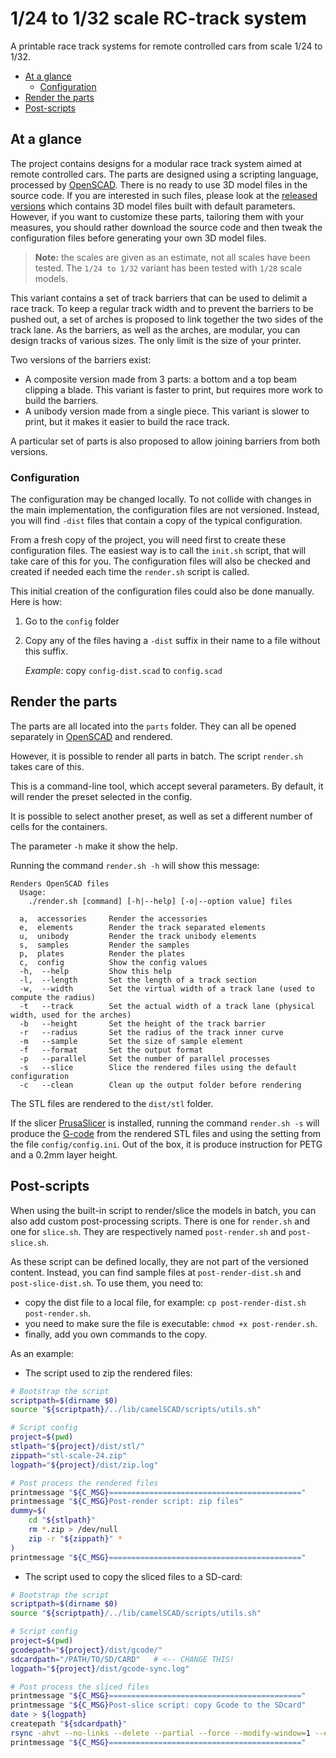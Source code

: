 # 1/24 to 1/32 scale RC-track system

A printable race track systems for remote controlled cars from scale 1/24 to 1/32.

<!-- vscode-markdown-toc -->

-   [At a glance](#Ataglance)
    -   [Configuration](#Configuration)
-   [Render the parts](#Rendertheparts)
-   [Post-scripts](#Post-scripts)

<!-- vscode-markdown-toc-config
	numbering=false
	autoSave=true
	/vscode-markdown-toc-config -->
<!-- /vscode-markdown-toc -->

## <a name='Ataglance'></a>At a glance

The project contains designs for a modular race track system aimed at remote controlled cars. The parts are designed using a scripting language, processed by [OpenSCAD](https://openscad.org/about.html). There is no ready to use 3D model files in the source code. If you are interested in such files, please look at the [released versions](https://github.com/jsconan/rc-tracks/releases) which contains 3D model files built with default parameters. However, if you want to customize these parts, tailoring them with your measures, you should rather download the source code and then tweak the configuration files before generating your own 3D model files.

> **Note:** the scales are given as an estimate, not all scales have been tested. The `1/24 to 1/32` variant has been tested with `1/28` scale models.

This variant contains a set of track barriers that can be used to delimit a race track. To keep a regular track width and to prevent the barriers to be pushed out, a set of arches is proposed to link together the two sides of the track lane. As the barriers, as well as the arches, are modular, you can design tracks of various sizes. The only limit is the size of your printer.

Two versions of the barriers exist:

-   A composite version made from 3 parts: a bottom and a top beam clipping a blade. This variant is faster to print, but requires more work to build the barriers.
-   A unibody version made from a single piece. This variant is slower to print, but it makes it easier to build the race track.

A particular set of parts is also proposed to allow joining barriers from both versions.

### <a name='Configuration'></a>Configuration

The configuration may be changed locally. To not collide with changes in the main implementation, the configuration files are not versioned. Instead, you will find `-dist` files that contain a copy of the typical configuration.

From a fresh copy of the project, you will need first to create these configuration files. The easiest way is to call the `init.sh` script, that will take care of this for you. The configuration files will also be checked and created if needed each time the `render.sh` script is called.

This initial creation of the configuration files could also be done manually. Here is how:

1. Go to the `config` folder
2. Copy any of the files having a `-dist` suffix in their name to a file without this suffix.

    _Example:_ copy `config-dist.scad` to `config.scad`

## <a name='Rendertheparts'></a>Render the parts

The parts are all located into the `parts` folder. They can all be opened separately in [OpenSCAD](https://openscad.org/) and rendered.

However, it is possible to render all parts in batch. The script `render.sh` takes care of this.

This is a command-line tool, which accept several parameters. By default, it will render the preset selected in the config.

It is possible to select another preset, as well as set a different number of cells for the containers.

The parameter `-h` make it show the help.

Running the command `render.sh -h` will show this message:

```
Renders OpenSCAD files
  Usage:
	./render.sh [command] [-h|--help] [-o|--option value] files

  a,  accessories     Render the accessories
  e,  elements        Render the track separated elements
  u,  unibody         Render the track unibody elements
  s,  samples         Render the samples
  p,  plates          Render the plates
  c,  config          Show the config values
  -h,  --help         Show this help
  -l,  --length       Set the length of a track section
  -w,  --width        Set the virtual width of a track lane (used to compute the radius)
  -t   --track        Set the actual width of a track lane (physical width, used for the arches)
  -b   --height       Set the height of the track barrier
  -r   --radius       Set the radius of the track inner curve
  -m   --sample       Set the size of sample element
  -f   --format       Set the output format
  -p   --parallel     Set the number of parallel processes
  -s   --slice        Slice the rendered files using the default configuration
  -c   --clean        Clean up the output folder before rendering
```

The STL files are rendered to the `dist/stl` folder.

If the slicer [PrusaSlicer](https://github.com/prusa3d/PrusaSlicer) is installed, running the command `render.sh -s` will produce the [G-code](https://en.wikipedia.org/wiki/G-code) from the rendered STL files and using the setting from the file `config/config.ini`. Out of the box, it is produce instruction for PETG and a 0.2mm layer height.

## <a name='Post-scripts'></a>Post-scripts

When using the built-in script to render/slice the models in batch, you can also add custom post-processing scripts. There is one for `render.sh` and one for `slice.sh`. They are respectively named `post-render.sh` and `post-slice.sh`.

As these script can be defined locally, they are not part of the versioned content. Instead, you can find sample files at `post-render-dist.sh` and `post-slice-dist.sh`. To use them, you need to:

-   copy the dist file to a local file, for example: `cp post-render-dist.sh post-render.sh`.
-   you need to make sure the file is executable: `chmod +x post-render.sh`.
-   finally, add you own commands to the copy.

As an example:

-   The script used to zip the rendered files:

```sh
# Bootstrap the script
scriptpath=$(dirname $0)
source "${scriptpath}/../lib/camelSCAD/scripts/utils.sh"

# Script config
project=$(pwd)
stlpath="${project}/dist/stl/"
zippath="stl-scale-24.zip"
logpath="${project}/dist/zip.log"

# Post process the rendered files
printmessage "${C_MSG}==========================================="
printmessage "${C_MSG}Post-render script: zip files"
dummy=$(
    cd "${stlpath}"
    rm *.zip > /dev/null
    zip -r "${zippath}" *
)
printmessage "${C_MSG}==========================================="
```

-   The script used to copy the sliced files to a SD-card:

```sh
# Bootstrap the script
scriptpath=$(dirname $0)
source "${scriptpath}/../lib/camelSCAD/scripts/utils.sh"

# Script config
project=$(pwd)
gcodepath="${project}/dist/gcode/"
sdcardpath="/PATH/TO/SD/CARD"   # <-- CHANGE THIS!
logpath="${project}/dist/gcode-sync.log"

# Post process the sliced files
printmessage "${C_MSG}==========================================="
printmessage "${C_MSG}Post-slice script: copy Gcode to the SDcard"
date > ${logpath}
createpath "${sdcardpath}"
rsync -ahvt --no-links --delete --partial --force --modify-window=1 --exclude=.DS_Store --log-file=${logpath} "${gcodepath}" "${sdcardpath}"
printmessage "${C_MSG}==========================================="
```
